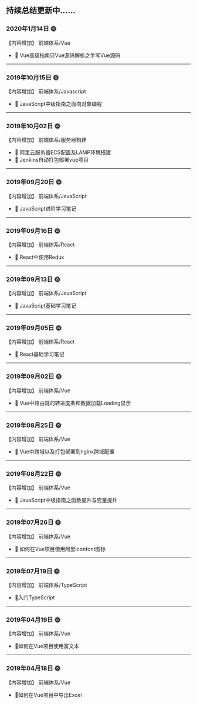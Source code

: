 ## 持续总结更新中......

### 2020年1月14日 🌞

【内容增加】 前端体系/Vue
* :rainbow: Vue高级指南只Vue源码解析之手写Vue源码
**** 
### 2019年10月15日 🌞

【内容增加】 前端体系/Javascript
* :rainbow: JavaScript中级指南之面向对象编程
**** 
### 2019年10月02日 🌞

【内容增加】 前端体系/服务器构建
* :rainbow: 阿里云服务器ECS配置及LAMP环境搭建
* :rainbow: Jenkins自动打包部署vue项目
**** 
### 2019年09月20日 🌞

【内容增加】 前端体系/JavaScript
* :rainbow: JavaScript进阶学习笔记
**** 
### 2019年09月16日 🌞

【内容增加】 前端体系/React
* :rainbow: React中使用Redux
**** 
### 2019年09月13日 🌞

【内容增加】 前端体系/JavaScript
* :rainbow: JavaScript基础学习笔记
**** 
### 2019年09月05日 🌞

【内容增加】 前端体系/React
* :rainbow: React基础学习笔记
**** 
### 2019年09月02日 🌞

【内容增加】 前端体系/Vue
* :rainbow: Vue中路由跳的转进度条和数据加载Loading显示
**** 
### 2019年08月25日 🌞

【内容增加】 前端体系/Vue
* :rainbow: Vue中跨域以及打包部署到nginx跨域配置
**** 
### 2019年08月22日 🌞

【内容增加】 前端体系/Vue
* :rainbow: JavaScript中级指南之函数提升与变量提升
**** 
### 2019年07月26日 🌞

【内容增加】 前端体系/Vue
* :rainbow: 如何在Vue项目使用阿里iconfont图标
**** 
### 2019年07月19日 🌞

【内容增加】 前端体系/TypeScript
* :rainbow:入门TypeScript
**** 
### 2019年04月19日 🌞

【内容增加】 前端体系/Vue
* :rainbow:如何在Vue项目使用富文本
**** 
### 2019年04月18日 🌞

【内容增加】 前端体系/Vue
* :rainbow:如何在Vue项目中导出Excel
